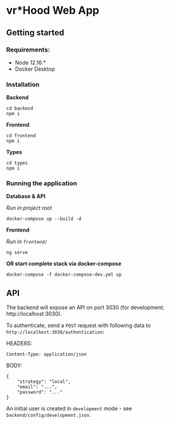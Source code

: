 # vr*Hood Web App

## Getting started

### Requirements:

- Node 12.16.*
- Docker Desktop

### Installation

**Backend**
```
cd backend
npm i
```

**Frontend**
```
cd frontend
npm i
```

**Types**
```
cd types
npm i
```

### Running the application

**Database & API**

*Run in project root*
```
docker-compose up --build -d
```

**Frontend**

*Run in `frontend/`*
```
ng serve
```

**OR start complete stack via docker-compose**
```
docker-compose -f docker-compose-dev.yml up
```

## API

The backend will expose an API on port 3030 (for development: http://localhost:3030).

To authenticate, send a `POST` request with following data to `http://localhost:3030/authentication`:

HEADERS:
```
Content-Type: application/json
```

BODY:
```
{
    "strategy": "local",
    "email": "...",
    "password": "..."
}
```

An initial user is created in `development` mode - see `backend/config/development.json`.
